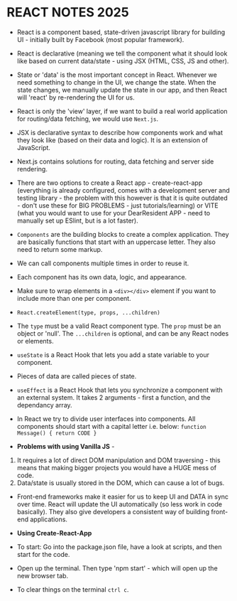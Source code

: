 # REACT NOTES 2025

- React is a component based, state-driven javascript library for building UI - initially built by Facebook (most popular framework). 
- React is declarative (meaning we tell the component what it should look like based on current data/state - using JSX (HTML, CSS, JS and other).
- State or 'data' is the most important concept in React. Whenever we need something to change in the UI, we change the state. When the state changes, we manually update the state in our app, and then React will 'react' by re-rendering the UI for us.
- React is only the 'view' layer, if we want to build a real world application for routing/data fetching, we would use `Next.js`.
  
- JSX is declarative syntax to describe how components work and what they look like (based on their data and logic). It is an extension of JavaScript. 
- Next.js contains solutions for routing, data fetching and server side rendering.
 

- There are two options to create a React app - create-react-app (everything is already configured, comes with a development server and testing library - the problem with this however is that it is quite outdated - don't use these for BIG PROBLEMS - just tutorials/learning) or VITE (what you would want to use for your DearResident APP - need to manually set up ESlint, but is a lot faster).

- `Components` are the building blocks to create a complex application. They are basically functions that start with an uppercase letter. They also need to return some markup.
- We can call components multiple times in order to reuse it. 
- Each component has its own data, logic, and appearance.
- Make sure to wrap elements in a `<div></div>` element if you want to include more than one per component.
- `React.createElement(type, props, ...children)`
- The `type` must be a valid React component type. The `prop` must be an object or 'null'. The `...children` is optional, and can be any React nodes or elements. 

- `useState` is a React Hook that lets you add a state variable to your component.
- Pieces of data are called pieces of state. 
- `useEffect` is a React Hook that lets you synchronize a component with an external system. It takes 2 arguments - first a function, and the dependancy array.
- In React we try to divide user interfaces into components. All components should start with a capital letter i.e. below: 
`function Message() { return CODE }`

- <strong>Problems with using Vanilla JS</strong> -
  
<ol>
<li>It requires a lot of direct DOM manipulation and DOM traversing - this means that making bigger projects you would have a HUGE mess of code.</li>
  <li>Data/state is usually stored in the DOM, which can cause a lot of bugs.</li>
</ol>

- Front-end frameworks make it easier for us to keep UI and DATA in sync over time. React will update the UI automatically (so less work in code basically). They also give developers a consistent way of building front-end applications.

- <strong>Using Create-React-App</strong>
- To start: Go into the package.json file, have a look at scripts, and then start for the code.
- Open up the terminal. Then type 'npm start' - which will open up the new browser tab.
- To clear things on the terminal `ctrl c`. 

